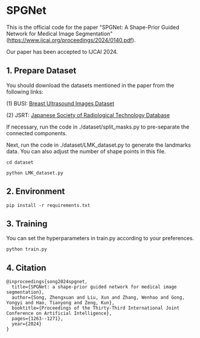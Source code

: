# SPGNet
This is the official code for the paper "SPGNet: A Shape-Prior Guided Network for Medical Image Segmentation" (https://www.ijcai.org/proceedings/2024/0140.pdf).

Our paper has been accepted to IJCAI 2024.

## 1. Prepare Dataset
You should download the datasets mentioned in the paper from the following links:

(1) BUSI: [Breast Ultrasound Images Dataset](https://www.kaggle.com/datasets/aryashah2k/breast-ultrasound-images-dataset/data)

(2) JSRT: [Japanese Society of Radiological Technology Database](http://db.jsrt.or.jp/eng.php)

If necessary, run the code in ./dataset/split_masks.py to pre-separate the connected components.

Next, run the code in ./dataset/LMK_dataset.py to generate the landmarks data. You can also adjust the number of shape points in this file.
```text
cd dataset

python LMK_dataset.py
```

## 2. Environment
```text
pip install -r requirements.txt
```

## 3. Training
You can set the hyperparameters in train.py according to your preferences.

```text
python train.py
```

## 4. Citation
```text
@inproceedings{song2024spgnet,
  title={SPGNet: a shape-prior guided network for medical image segmentation},
  author={Song, Zhengxuan and Liu, Xun and Zhang, Wenhao and Gong, Yongyi and Hao, Tianyong and Zeng, Kun},
  booktitle={Proceedings of the Thirty-Third International Joint Conference on Artificial Intelligence},
  pages={1263--1271},
  year={2024}
}
```
